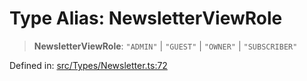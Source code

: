 # Type Alias: NewsletterViewRole

> **NewsletterViewRole**: `"ADMIN"` \| `"GUEST"` \| `"OWNER"` \| `"SUBSCRIBER"`

Defined in: [src/Types/Newsletter.ts:72](https://github.com/Fokusdotid/bail/blob/c004679536d41fcf32da31cecf70d3991dfa31b5/src/Types/Newsletter.ts#L72)
